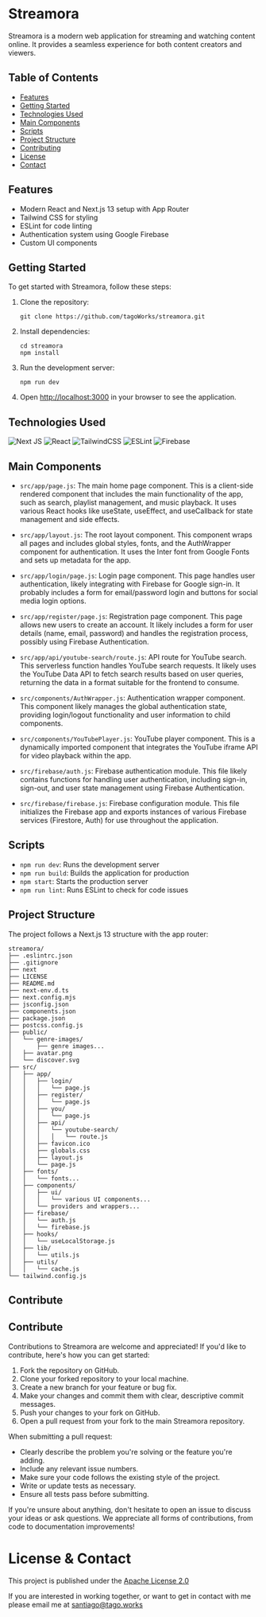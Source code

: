 # Streamora

Streamora is a modern web application for streaming and watching content online. It provides a seamless experience for both content creators and viewers.

## Table of Contents

- [Features](#features)
- [Getting Started](#getting-started)
- [Technologies Used](#technologies-used)
- [Main Components](#main-components)
- [Scripts](#scripts)
- [Project Structure](#project-structure)
- [Contributing](#contributing)
- [License](#license)
- [Contact](#contact)

## Features

- Modern React and Next.js 13 setup with App Router
- Tailwind CSS for styling
- ESLint for code linting
- Authentication system using Google Firebase
- Custom UI components

## Getting Started

To get started with Streamora, follow these steps:

1. Clone the repository:
   ```
   git clone https://github.com/tagoWorks/streamora.git
   ```

2. Install dependencies:
   ```
   cd streamora
   npm install
   ```

3. Run the development server:
   ```
   npm run dev
   ```

4. Open [http://localhost:3000](http://localhost:3000) in your browser to see the application.

## Technologies Used

![Next JS](https://img.shields.io/badge/Next-black?style=for-the-badge&logo=next.js&logoColor=white)
![React](https://img.shields.io/badge/react-%2320232a.svg?style=for-the-badge&logo=react&logoColor=%2361DAFB)
![TailwindCSS](https://img.shields.io/badge/tailwindcss-%2338B2AC.svg?style=for-the-badge&logo=tailwind-css&logoColor=white)
![ESLint](https://img.shields.io/badge/ESLint-4B3263?style=for-the-badge&logo=eslint&logoColor=white)
![Firebase](https://img.shields.io/badge/firebase-a08021?style=for-the-badge&logo=firebase&logoColor=ffcd34)

## Main Components

- `src/app/page.js`: The main home page component. This is a client-side rendered component that includes the main functionality of the app, such as search, playlist management, and music playback. It uses various React hooks like useState, useEffect, and useCallback for state management and side effects.

- `src/app/layout.js`: The root layout component. This component wraps all pages and includes global styles, fonts, and the AuthWrapper component for authentication. It uses the Inter font from Google Fonts and sets up metadata for the app.

- `src/app/login/page.js`: Login page component. This page handles user authentication, likely integrating with Firebase for Google sign-in. It probably includes a form for email/password login and buttons for social media login options.

- `src/app/register/page.js`: Registration page component. This page allows new users to create an account. It likely includes a form for user details (name, email, password) and handles the registration process, possibly using Firebase Authentication.

- `src/app/api/youtube-search/route.js`: API route for YouTube search. This serverless function handles YouTube search requests. It likely uses the YouTube Data API to fetch search results based on user queries, returning the data in a format suitable for the frontend to consume.

- `src/components/AuthWrapper.js`: Authentication wrapper component. This component likely manages the global authentication state, providing login/logout functionality and user information to child components.

- `src/components/YouTubePlayer.js`: YouTube player component. This is a dynamically imported component that integrates the YouTube iframe API for video playback within the app.

- `src/firebase/auth.js`: Firebase authentication module. This file likely contains functions for handling user authentication, including sign-in, sign-out, and user state management using Firebase Authentication.

- `src/firebase/firebase.js`: Firebase configuration module. This file initializes the Firebase app and exports instances of various Firebase services (Firestore, Auth) for use throughout the application.

## Scripts

- `npm run dev`: Runs the development server
- `npm run build`: Builds the application for production
- `npm start`: Starts the production server
- `npm run lint`: Runs ESLint to check for code issues

## Project Structure

The project follows a Next.js 13 structure with the app router:

```
streamora/
├── .eslintrc.json
├── .gitignore
├── next
├── LICENSE
├── README.md
├── next-env.d.ts
├── next.config.mjs
├── jsconfig.json
├── components.json
├── package.json
├── postcss.config.js
├── public/
│   └── genre-images/
│       ├── genre images...
│   ├── avatar.png
│   └── discover.svg
├── src/
│   ├── app/
│   │   ├── login/
│   │   │   └── page.js
│   │   ├── register/
│   │   │   └── page.js
│   │   ├── you/
│   │   │   └── page.js
│   │   ├── api/
│   │   │   └── youtube-search/
│   │   │   │   └── route.js
│   │   ├── favicon.ico
│   │   ├── globals.css
│   │   ├── layout.js
│   │   └── page.js
│   ├── fonts/
│   │   └── fonts...
│   ├── components/
│   │   ├── ui/
│   │   │   └── various UI components...
│   │   └── providers and wrappers...
│   ├── firebase/
│   │   └── auth.js
│   │   └── firebase.js
│   ├── hooks/
│   │   └── useLocalStorage.js
│   ├── lib/
│   │   └── utils.js
│   ├── utils/
│   │   └── cache.js
└── tailwind.config.js
```

## Contribute

## Contribute

Contributions to Streamora are welcome and appreciated! If you'd like to contribute, here's how you can get started:

1. Fork the repository on GitHub.
2. Clone your forked repository to your local machine.
3. Create a new branch for your feature or bug fix.
4. Make your changes and commit them with clear, descriptive commit messages.
5. Push your changes to your fork on GitHub.
6. Open a pull request from your fork to the main Streamora repository.

When submitting a pull request:
- Clearly describe the problem you're solving or the feature you're adding.
- Include any relevant issue numbers.
- Make sure your code follows the existing style of the project.
- Write or update tests as necessary.
- Ensure all tests pass before submitting.

If you're unsure about anything, don't hesitate to open an issue to discuss your ideas or ask questions. We appreciate all forms of contributions, from code to documentation improvements!

# License & Contact
This project is published under the [Apache License 2.0](./LICENSE)

If you are interested in working together, or want to get in contact with me please email me at santiago@tago.works